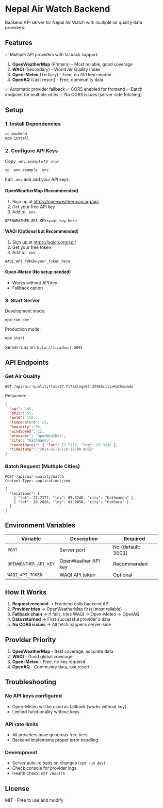 # Nepal Air Watch Backend

Backend API server for Nepal Air Watch with multiple air quality data providers.

## Features

✅ Multiple API providers with fallback support:
1. **OpenWeatherMap** (Primary) - Most reliable, good coverage
2. **WAQI** (Secondary) - World Air Quality Index
3. **Open-Meteo** (Tertiary) - Free, no API key needed
4. **OpenAQ** (Last resort) - Free, community data

✅ Automatic provider fallback
✅ CORS enabled for frontend
✅ Batch endpoint for multiple cities
✅ No CORS issues (server-side fetching)

## Setup

### 1. Install Dependencies
```bash
cd backend
npm install
```

### 2. Configure API Keys

Copy `.env.example` to `.env`:
```bash
cp .env.example .env
```

Edit `.env` and add your API keys:

#### OpenWeatherMap (Recommended)
1. Sign up at https://openweathermap.org/api
2. Get your free API key
3. Add to `.env`:
```
OPENWEATHER_API_KEY=your_key_here
```

#### WAQI (Optional but Recommended)
1. Sign up at https://aqicn.org/api/
2. Get your free token
3. Add to `.env`:
```
WAQI_API_TOKEN=your_token_here
```

#### Open-Meteo (No setup needed)
- Works without API key
- Fallback option

### 3. Start Server

Development mode:
```bash
npm run dev
```

Production mode:
```bash
npm start
```

Server runs on: `http://localhost:3001`

## API Endpoints

### Get Air Quality
```
GET /api/air-quality?lat=27.7172&lng=85.3240&city=Kathmandu
```

Response:
```json
{
  "aqi": 145,
  "pm25": 55,
  "pm10": 120,
  "temperature": 22,
  "humidity": 65,
  "windSpeed": 12,
  "provider": "OpenWeather",
  "city": "Kathmandu",
  "coordinates": { "lat": 27.7172, "lng": 85.3240 },
  "timestamp": "2024-01-15T10:30:00.000Z"
}
```

### Batch Request (Multiple Cities)
```
POST /api/air-quality/batch
Content-Type: application/json

{
  "locations": [
    { "lat": 27.7172, "lng": 85.3240, "city": "Kathmandu" },
    { "lat": 28.2096, "lng": 83.9856, "city": "Pokhara" }
  ]
}
```

## Environment Variables

| Variable | Description | Required |
|----------|-------------|-----------|
| `PORT` | Server port | No (default: 3001) |
| `OPENWEATHER_API_KEY` | OpenWeather API key | Recommended |
| `WAQI_API_TOKEN` | WAQI API token | Optional |

## How It Works

1. **Request received** → Frontend calls backend API
2. **Provider tries** → OpenWeatherMap first (most reliable)
3. **Fallback chain** → If fails, tries WAQI → Open-Meteo → OpenAQ
4. **Data returned** → First successful provider's data
5. **No CORS issues** → All fetch happens server-side

## Provider Priority

1. **OpenWeatherMap** - Best coverage, accurate data
2. **WAQI** - Good global coverage
3. **Open-Meteo** - Free, no key required
4. **OpenAQ** - Community data, last resort

## Troubleshooting

### No API keys configured
- Open-Meteo will be used as fallback (works without key)
- Limited functionality without keys

### API rate limits
- All providers have generous free tiers
- Backend implements proper error handling

### Development
- Server auto-reloads on changes (`npm run dev`)
- Check console for provider logs
- Health check: `GET /health`

## License

MIT - Free to use and modify

